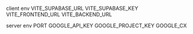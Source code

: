 client env
VITE_SUPABASE_URL
VITE_SUPABASE_KEY
VITE_FRONTEND_URL
VITE_BACKEND_URL

server env
PORT
GOOGLE_API_KEY
GOOGLE_PROJECT_KEY
GOOGLE_CX

